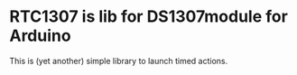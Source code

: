 # RTC1307 is lib for DS1307module for Arduino
This is (yet another) simple library to launch timed actions.
